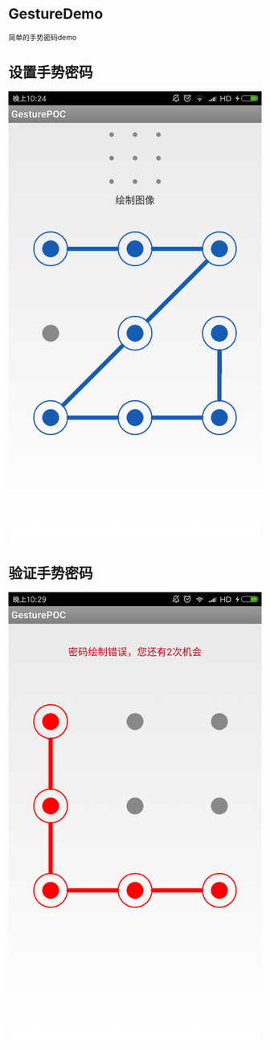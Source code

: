 # GestureDemo
简单的手势密码demo
# 设置手势密码
![设置](https://raw.githubusercontent.com/2227056071/imges/master/gestrue_draw.png)
# 验证手势密码
![验证](https://raw.githubusercontent.com/2227056071/imges/master/gesture_error.png)
